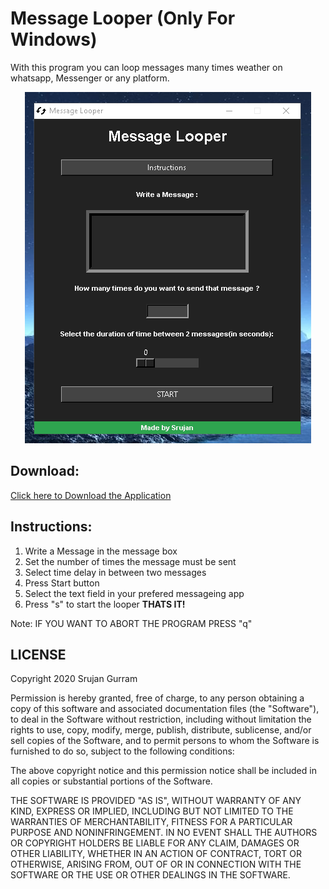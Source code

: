 # Message Looper (Only For Windows)
With this program you can loop messages many times weather on whatsapp, Messenger or any platform.

<p align="center">
  
<img src="./interface.png"/>

</p>

## Download:
<a href="https://github.com/Royal-lobster/messagelooper-Python/raw/master/dist/MessageLooper%20(SETUP).exe">Click here to Download the Application</a>

## Instructions:
1. Write a Message in the message box
2. Set the number of times the message must be sent
3. Select time delay in between two messages
4. Press Start button
5. Select the text field in your prefered messageing app
6. Press "s" to start the looper
**THATS IT!**

Note: IF YOU WANT TO ABORT THE PROGRAM PRESS "q" 

## LICENSE
Copyright 2020 Srujan Gurram

Permission is hereby granted, free of charge, to any person obtaining a copy of this software and associated documentation files (the "Software"), to deal in the Software without restriction, including without limitation the rights to use, copy, modify, merge, publish, distribute, sublicense, and/or sell copies of the Software, and to permit persons to whom the Software is furnished to do so, subject to the following conditions:

The above copyright notice and this permission notice shall be included in all copies or substantial portions of the Software.

THE SOFTWARE IS PROVIDED "AS IS", WITHOUT WARRANTY OF ANY KIND, EXPRESS OR IMPLIED, INCLUDING BUT NOT LIMITED TO THE WARRANTIES OF MERCHANTABILITY, FITNESS FOR A PARTICULAR PURPOSE AND NONINFRINGEMENT. IN NO EVENT SHALL THE AUTHORS OR COPYRIGHT HOLDERS BE LIABLE FOR ANY CLAIM, DAMAGES OR OTHER LIABILITY, WHETHER IN AN ACTION OF CONTRACT, TORT OR OTHERWISE, ARISING FROM, OUT OF OR IN CONNECTION WITH THE SOFTWARE OR THE USE OR OTHER DEALINGS IN THE SOFTWARE.
